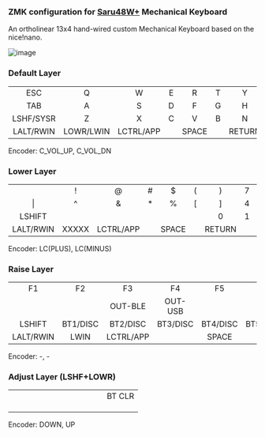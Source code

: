 ### ZMK configuration for [Saru48W+](https://github.com/slabua/keyboards/tree/main/saru48wplus) Mechanical Keyboard
An ortholinear 13x4 hand-wired custom Mechanical Keyboard based on the nice!nano.

![image](https://github.com/slabua/zmk-config-saru48wplus/assets/1002978/c029915b-50fd-4b6a-89fe-6a049818f539)

### Default Layer
||||||||||||||
|:---:|:---:|:---:|:---:|:---:|:---:|:---:|:---:|:---:|:---:|:---:|:---:|:---:|
|   ESC   |    Q    |    W    |    E    |    R    |    T    |    Y    |    U    |    I    |    O    |    P    |    -    |  MUTE   |
|   TAB   |    A    |    S    |    D    |    F    |    G    |    H    |    J    |    K    |    L    |    ;    |    '    |  PRINT  |
|LSHF/SYSR|    Z    |    X    |    C    |    V    |    B    |    N    |    M    |    ,    |    .    |    /    |   UP    |RSHFT/DEL|
|LALT/RWIN|LOWR/LWIN|LCTRL/APP|         |  SPACE  |         | RETURN  |         |  BKSPC  |RAIS/RALT|  LEFT   |  DOWN   |  RIGHT  |

Encoder: C_VOL_UP, C_VOL_DN

### Lower Layer
||||||||||||||
|:---:|:---:|:---:|:---:|:---:|:---:|:---:|:---:|:---:|:---:|:---:|:---:|:---:|
|         |    !    |    @    |    #    |    $    |    (    |    )    |    7    |    8    |    9    |    *    |    -    |ZOOMRESET|
|   \|    |    ^    |    &    |    *    |    %    |    [    |    ]    |    4    |    5    |    6    |    /    |    +    |  PgUP   |
| LSHIFT  |         |         |         |         |         |    0    |    1    |    2    |    3    |    .    |    =    |  PgDN   |
|LALT/RWIN|  XXXXX  |LCTRL/APP|         |  SPACE  |         | RETURN  |         |   DEL   |  RALT   |         |         | RETURN  |

Encoder: LC(PLUS), LC(MINUS)

### Raise Layer
||||||||||||||
|:---:|:---:|:---:|:---:|:---:|:---:|:---:|:---:|:---:|:---:|:---:|:---:|:---:|
|   F1    |   F2    |   F3    |   F4    |   F5    |   F6    |   F7    |   F8    |   F9    |   F10   |   F11   |   F12   | BOOTLDR |
|         |         | OUT-BLE | OUT-USB |         |         |         |         |         |         |    `    |    ~    |  HOME   |
| LSHIFT  |BT1/DISC |BT2/DISC |BT3/DISC |BT4/DISC |BT5/DISC |         |         |         |         |    \    |         |   END   |
|LALT/RWIN|  LWIN   |LCTRL/APP|         |  SPACE  |         | RETURN  |         |         |  XXXXX  |         |         |         |

Encoder: -, -

### Adjust Layer (LSHF+LOWR)
||||||||||||||
|:---:|:---:|:---:|:---:|:---:|:---:|:---:|:---:|:---:|:---:|:---:|:---:|:---:|
|         |         |         |         |         |         |         |         |         |         |         |         | BT CLR  |
|         |         |         |         |         |         |         |         |         |         |         |         |         |
|         |         |         |         |         |         |         |         |         |         |         |         |         |
|         |         |         |         |         |         |         |         |         |         |         |         |         |

Encoder: DOWN, UP

